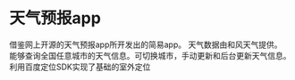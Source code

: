天气预报app
===========
借鉴网上开源的天气预报app所开发出的简易app。
天气数据由和风天气提供。
能够查询全国任意城市的天气信息。可切换城市，手动更新和后台更新天气信息。
利用百度定位SDK实现了基础的室外定位
